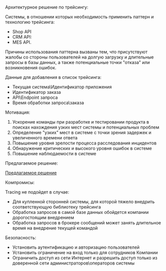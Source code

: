 Архитектурное решение по трейсингу:

Системы, в отношении которых необходимость применить паттерн и технологию трейсинга:

- Shop API
- CRM API: 
- MES API.

Причины использования паттерна вызваны тем, что присутствуют жалобы со стороны пользователей на долгую загрузку и длительные запросы в базы данных, а также потенциальные точки "отказа" или возникновения ошибок.

Данные для добавления в список трейсинга:

- Текущая система\Идентификатор приложения
- Идентификатор заказа
- API\Endpoint запроса
- Время обработки запроса\заказа

Мотивация:

1. Ускорение команды при разработке и тестировании продукта в поисках нахождения узких мест системы и потенциальных проблем
2. Определение "узких" мест в системе с точки зрения задержек и увеличенного времени ответа
3. Повышение уровня зрелости процесса расследования инцидентов 
4. Обнаружение критических и высокого уровня ошибок в системе 
5. Повышение наблюдаемости в системе


Предлагаемое решение: 

[Предлагаемое решение](jaeger.drawio.png)

Компромисы:

Tracing не подойдет в случае:

- Для купленной сторонней системы, для которой тяжело внедрить соответствующую библиотеку трейсинга
- Обработка запросов в самой базе данных обойдется компании дорогостоящим внедрением
- Обработка запросов в брокере сообщений может занять длительное время на внедрение текущей командой

Безопасность:

- Установить аутентификацию и авторизацию пользователей
- Установить ограничение на вход только для сотрудников Компании
- Ограничить доступ из сети Интернет и разрешить доступ только из доверенной сети администраторов\операторов системы
